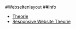 #Webseitenlayout
##Info
 - [Theorie](http://www.bendesign.eu/blog/die-theorie-von-gutem-webdesign)
 - [Responsive Website Theorie](http://www.heise.de/developer/artikel/Die-Theorie-der-responsiven-Webseiten-2123587.html)
